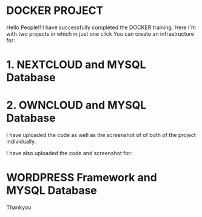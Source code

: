 # DOCKER PROJECT
Hello People!!
I have successfully completed the DOCKER training. Here I'm with two projects in which in just one click You can create an infrastructure for:

# 1. NEXTCLOUD and MYSQL Database
# 2. OWNCLOUD and MYSQL Database
I have uploaded the code as well as the screenshot of of both of the project individually.


I have also uploaded the code and screenshot for:
# WORDPRESS Framework and MYSQL Database

Thankyou
